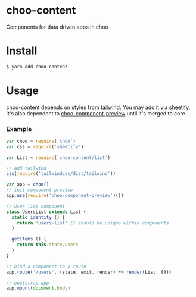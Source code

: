 # choo-content

Components for data driven apps in choo


# Install

```bash
$ yarn add choo-content
```

# Usage

choo-content depends on styles from [tailwind](https://tailwindcss.com). You may add it via [sheetify](https://github.com/stackcss/sheetify/). It's also dependent to [choo-component-preview](https://github.com/yoshuawuyts/choo-component-preview) until it's merged to core.


### Example

```js
var choo = require('choo')
var css = require('sheetify')

var List = require('choo-content/list')

// add tailwind
css(require('tailwindcss/dist/tailwind'))

var app = choo()
// init component preview
app.use(require('choo-component-preview')())

// User list component
class UsersList extends List {
  static identity () {
    return 'users-list' // should be unique within components
  }

  getItems () {
    return this.state.users
  }
}

// bind a component to a route
app.route('/users', (state, emit, render) => render(List, {}))

// bootstrap app
app.mount(document.body)

```